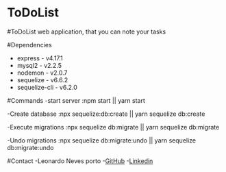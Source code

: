 # ToDoList
#ToDoList web application, that you can note your tasks

#Dependencies
- express - v4.17.1
- mysql2 - v2.2.5
- nodemon - v2.0.7
- sequelize - v6.6.2
- sequelize-cli - v6.2.0

#Commands
-start server
  :npm start || yarn start
 
-Create database
  :npx sequelize:db:create || yarn sequelize db:create
  
-Execute migrations
  :npx sequelize db:migrate || yarn sequelize db:migrate
 
-Undo migrations
  :npx sequelize db:migrate:undo || yarn sequelize db:migrate:undo

#Contact
  -Leonardo Neves porto
    -<a href=“https://github.com/Leonardo-PRT“>GitHub</a>
    -<a href=“https://www.linkedin.com/in/leonardo-neves-porto-01b325191/“>Linkedin</a>
